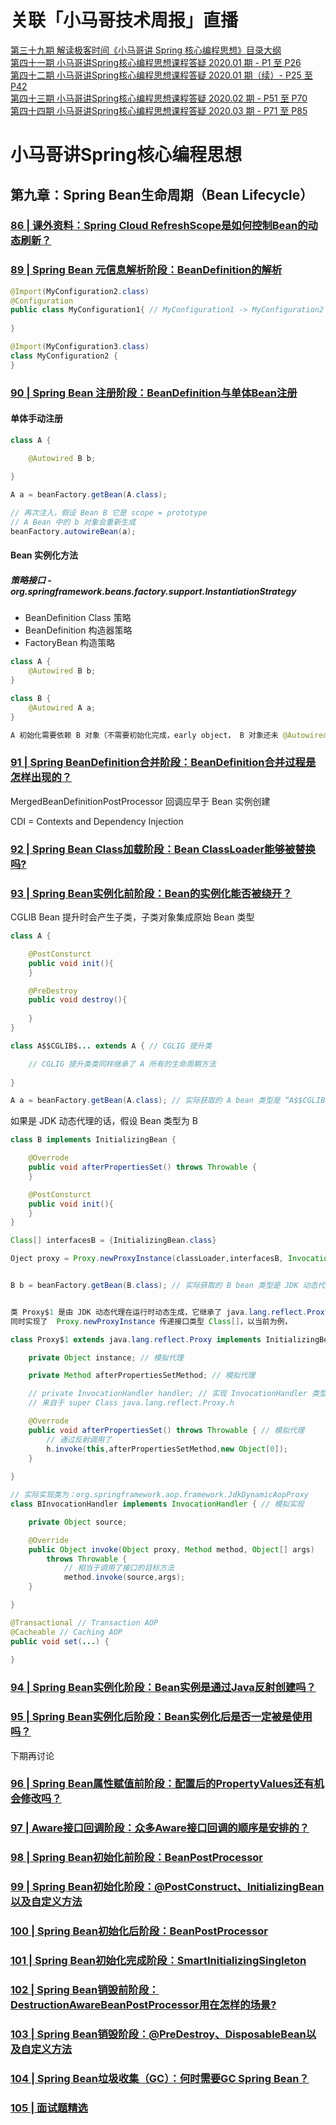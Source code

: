 <a name="YeImf"></a>
# 关联「小马哥技术周报」直播
[第三十九期 解读极客时间《小马哥讲 Spring 核心编程思想》目录大纲](https://www.bilibili.com/video/BV1CJ411r7Fq)<br />[第四十一期 小马哥讲Spring核心编程思想课程答疑 2020.01 期 - P1 至 P26](https://www.bilibili.com/video/BV1P7411x7rz)<br />[第四十二期 小马哥讲Spring核心编程思想课程答疑 2020.01 期（续）- P25 至 P42](https://www.bilibili.com/video/BV1K7411x72S/)<br />[第四十三期 小马哥讲Spring核心编程思想课程答疑 2020.02 期 -  P51 至 P70](https://www.bilibili.com/video/BV1RE41177Yx)<br />[第四十四期 小马哥讲Spring核心编程思想课程答疑 2020.03 期 - P71 至 P85](https://www.bilibili.com/video/BV1gE41137Xc)

<a name="z7IVU"></a>
# 小马哥讲Spring核心编程思想
<a name="krDYf"></a>
## 第九章：Spring Bean生命周期（Bean Lifecycle） 
<a name="hekf6"></a>
### [86 | 课外资料：Spring Cloud RefreshScope是如何控制Bean的动态刷新？](https://time.geekbang.org/course/detail/265-206756)
<a name="TBXOF"></a>
### 
<a name="dkm4H"></a>
### [89 | Spring Bean 元信息解析阶段：BeanDefinition的解析](https://time.geekbang.org/course/detail/265-206766)

```java
@Import(MyConfiguration2.class)
@Configuration
public class MyConfiguration1{ // MyConfiguration1 -> MyConfiguration2 -> MyConfiguration3
    
}

@Import(MyConfiguration3.class)                   
class MyConfiguration2 { 
}
```

<a name="rfq44"></a>
### [90 | Spring Bean 注册阶段：BeanDefinition与单体Bean注册](https://time.geekbang.org/course/detail/265-206767)

<a name="lDJC4"></a>
#### 单体手动注册


```java
class A {

    @Autowired B b;
    
}

A a = beanFactory.getBean(A.class);

// 再次注入，假设 Bean B 它是 scope = prototype
// A Bean 中的 b 对象会重新生成
beanFactory.autowireBean(a);
```


<a name="ezGJn"></a>
#### Bean 实例化方法
<a name="pPeAo"></a>
##### 策略接口 - org.springframework.beans.factory.support.InstantiationStrategy

- BeanDefinition Class 策略
- BeanDefinition 构造器策略
- FactoryBean 构造策略

```java
class A {
    @Autowired B b;
}

class B {
    @Autowired A a;
}

A 初始化需要依赖 B 对象（不需要初始化完成，early object， B 对象还未 @Autowired A Bean）
```


<a name="JKLVv"></a>
### [91 | Spring BeanDefinition合并阶段：BeanDefinition合并过程是怎样出现的？](https://time.geekbang.org/course/detail/265-209704)

MergedBeanDefinitionPostProcessor 回调应早于 Bean 实例创建


CDI = Contexts and Dependency Injection



<a name="Vl3W6"></a>
### [92 | Spring Bean Class加载阶段：Bean ClassLoader能够被替换吗?](https://time.geekbang.org/course/detail/265-209705)

<a name="CGO1p"></a>
### [93 | Spring Bean实例化前阶段：Bean的实例化能否被绕开？](https://time.geekbang.org/course/detail/265-209706)

CGLIB  Bean 提升时会产生子类，子类对象集成原始 Bean 类型
```java
class A {

    @PostConsturct
    public void init(){
    }

    @PreDestroy
    public void destroy(){
        
    }
}

class A$$CGLIB$... extends A { // CGLIG 提升类

    // CGLIG 提升类类同样继承了 A 所有的生命周期方法
    
}

A a = beanFactory.getBean(A.class); // 实际获取的 A bean 类型是 “A$$CGLIB$...”
```

如果是 JDK 动态代理的话，假设 Bean 类型为 B
```java
class B implements InitializingBean {

    @Overrode
	public void afterPropertiesSet() throws Throwable {
    }

    @PostConsturct
    public void init(){
    }
}

Class[] interfacesB = {InitializingBean.class}

Oject proxy = Proxy.newProxyInstance(classLoader,interfacesB, InvocationHandler());


B b = beanFactory.getBean(B.class); // 实际获取的 B bean 类型是 JDK 动态代理子类 "Proxy$1"


类 Proxy$1 是由 JDK 动态代理在运行时动态生成，它继承了 java.lang.reflect.Proxy，
同时实现了  Proxy.newProxyInstance 传递接口类型 Class[]，以当前为例，

class Proxy$1 extends java.lang.reflect.Proxy implements InitializingBean {

    private Object instance; // 模拟代理

    private Method afterPropertiesSetMethod; // 模拟代理

    // private InvocationHandler handler; // 实现 InvocationHandler 类型
    // 来自于 super Class java.lang.reflect.Proxy.h

	@Overrode
	public void afterPropertiesSet() throws Throwable { // 模拟代理
        // 通过反射调用了
        h.invoke(this,afterPropertiesSetMethod,new Object[0]);
    }
    
}

// 实际实现类为：org.springframework.aop.framework.JdkDynamicAopProxy
class BInvocationHandler implements InvocationHandler { // 模拟实现

    private Object source;

    @Override
	public Object invoke(Object proxy, Method method, Object[] args)
        throws Throwable {
            // 相当于调用了接口的目标方法
            method.invoke(source,args);
    }

}

@Transactional // Transaction AOP
@Cacheable // Caching AOP
public void set(...) {
    
}


```
<a name="UgjuS"></a>
### [94 | Spring Bean实例化阶段：Bean实例是通过Java反射创建吗？](https://time.geekbang.org/course/detail/265-209707)

<a name="s9Oea"></a>
### [95 | Spring Bean实例化后阶段：Bean实例化后是否一定被是使用吗？](https://time.geekbang.org/course/detail/265-209708)


下期再讨论
<a name="wxjks"></a>
### [ 96 | Spring Bean属性赋值前阶段：配置后的PropertyValues还有机会修改吗？](https://time.geekbang.org/course/detail/265-209709)

<a name="pPV67"></a>
### [ 97 | Aware接口回调阶段：众多Aware接口回调的顺序是安排的？](https://time.geekbang.org/course/detail/265-209711)

<a name="KynFV"></a>
### [ 98 | Spring Bean初始化前阶段：BeanPostProcessor](https://time.geekbang.org/course/detail/265-209714)

<a name="m8JSs"></a>
### [ 99 | Spring Bean初始化阶段：@PostConstruct、InitializingBean以及自定义方法](https://time.geekbang.org/course/detail/265-212100)

<a name="MXbuu"></a>
### [ 100 | Spring Bean初始化后阶段：BeanPostProcessor](https://time.geekbang.org/course/detail/265-212101)

<a name="alg1M"></a>
### [ 101 | Spring Bean初始化完成阶段：SmartInitializingSingleton](https://time.geekbang.org/course/detail/265-212103)

<a name="WMD8K"></a>
### [ 102 | Spring Bean销毁前阶段：DestructionAwareBeanPostProcessor用在怎样的场景?](https://time.geekbang.org/course/detail/265-212105)

<a name="mB1NP"></a>
### [ 103 | Spring Bean销毁阶段：@PreDestroy、DisposableBean以及自定义方法](https://time.geekbang.org/course/detail/265-212106)

<a name="LZYHB"></a>
### [ 104 | Spring Bean垃圾收集（GC）：何时需要GC Spring Bean？](https://time.geekbang.org/course/detail/265-212107)

<a name="u41bZ"></a>
### [ 105 | 面试题精选](https://time.geekbang.org/course/detail/265-212108)
